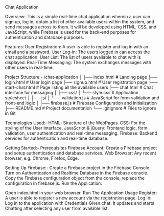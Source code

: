 Chat Application

Overview: This is a simple real-time chat application wherein a user can sign up, log in, obtain a list of other available users within the system, and send messages across to them. It will be developed using HTML, CSS, and JavaScript, while Firebase is used for the back-end purposes for authentication and database purposes.

Features: User Registration: A user is able to register and log in with an email and a password. User Log-in: The users logged in can access the chat application. User List: The list of users available to chat with is displayed. Real-Time Messaging: The system exchanges messages with other users in real-time.

Project Structure:-
 /chat-application │
├── index.html # Landing page
├── login.html # User login page
├── signup.html # User registration page
├── start-chat.html # Page listing all the available users
├── chat.html # Chat interface for messaging
│
├── css/
│ └── style.css # Application stylesheet
│
├── js/
│ └── validation.js # JavaScript for form validation and front-end logic
│
├── firebase.js # Firebase Configuration and initialization
├── README.md # Project documentation
└── .gitignore # Files to ignore in Git

Technologies Used:- HTML: Structure of the WebPages. CSS: For the styling of the User Interface. JavaScript & jQuery: Frontend logic, form validation, user authentication and real-time messaging. Firebase: Backend services for authentication and real-time database.

Getting Started:- Prerequisites Firebase Account: Create a Firebase project and setup authentication and database services. Web Browser: Any recent browser, e.g. Chrome, Firefox, Edge.

Setting Up Firebase:- Create a Firebase project in the Firebase Console. Turn on Authentication and Realtime Database in the Firebase console. Copy the Firebase configuration object from the console, replace the configuration in firebase.js. Run the Application:

Open index.html in your web browser. Run The Application Usage Register: A user is able to register a new account via the registration page. Log In: Log in to the application with Credentials Given chat: It updates and starts Chatting after selecting any user from available list.

